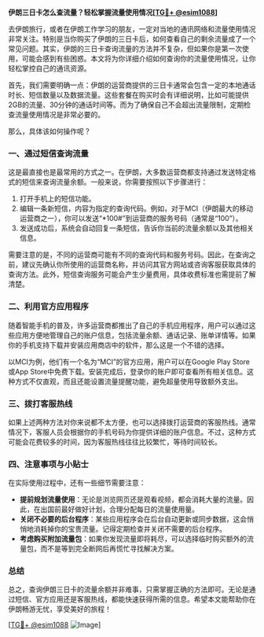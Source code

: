 **伊朗三日卡怎么查流量？轻松掌握流量使用情况[[TG💪+ @esim1088](https://t.me/s/esim1088)]**

去伊朗旅行，或者在伊朗工作学习的朋友，一定对当地的通讯网络和流量使用情况非常关注。特别是当你购买了伊朗的三日卡后，如何查看自己的剩余流量成了一个常见问题。其实，伊朗的三日卡查询流量的方法并不复杂，但如果你是第一次使用，可能会感到有些困惑。本文将为你详细介绍如何查询你的流量使用情况，让你轻松掌控自己的通讯资源。

首先，我们需要明确一点：伊朗的运营商提供的三日卡通常会包含一定的本地通话时长、短信数量以及数据流量。这些套餐在购买时会有详细说明，比如可能提供2GB的流量、30分钟的通话时间等。而为了确保自己不会超出流量限制，定期检查流量使用情况是非常必要的。

那么，具体该如何操作呢？

### **一、通过短信查询流量**

这是最直接也是最常用的方式之一。在伊朗，大多数运营商都支持通过发送特定格式的短信来查询流量余额。一般来说，你需要按照以下步骤进行：

1. 打开手机上的短信功能。
2. 编辑一条新短信，内容为指定的查询代码。例如，对于MCI（伊朗最大的移动运营商之一），你可以发送“*100#”到运营商的服务号码（通常是“100”）。
3. 发送成功后，系统会自动回复一条短信，告诉你当前的流量余额以及其他相关信息。

需要注意的是，不同的运营商可能有不同的查询代码和服务号码。因此，在查询之前，建议先确认你所使用的运营商名称，并访问其官方网站或咨询客服获取具体的查询方法。此外，短信查询服务可能会产生少量费用，具体收费标准也需提前了解清楚。

### **二、利用官方应用程序**

随着智能手机的普及，许多运营商都推出了自己的手机应用程序，用户可以通过这些应用方便地管理自己的账户信息，包括流量余额、通话记录、账单详情等。如果你的手机支持下载并安装应用商店中的软件，那么这是一个不错的选择。

以MCI为例，他们有一个名为“MCI”的官方应用，用户可以在Google Play Store或App Store中免费下载。安装完成后，登录你的账户即可查看所有相关信息。这种方式不仅直观，而且还能设置流量提醒功能，避免超量使用导致额外支出。

### **三、拨打客服热线**

如果上述两种方法对你来说都不太方便，也可以选择拨打运营商的客服热线。通常情况下，客服人员会根据你的手机号码为你提供详细的账户信息。不过，这种方式可能会花费较多的时间，因为客服热线往往比较繁忙，等待时间较长。

### **四、注意事项与小贴士**

在实际使用过程中，还有一些细节需要注意：

- **提前规划流量使用**：无论是浏览网页还是观看视频，都会消耗大量的流量。因此，在出国前最好做好计划，合理分配每日的流量使用量。
- **关闭不必要的后台程序**：某些应用程序会在后台自动更新或同步数据，这会悄悄地消耗掉你的宝贵流量。记得定期检查并关闭不需要的后台程序。
- **考虑购买附加流量包**：如果你发现流量即将耗尽，可以选择临时购买额外的流量包，而不是等到完全断网后再慌忙寻找解决方案。

### **总结**

总之，查询伊朗三日卡的流量余额并非难事，只需掌握正确的方法即可。无论是通过短信、官方应用还是客服热线，都能快速获得所需的信息。希望本文能帮助你在伊朗畅游无忧，享受美好的旅程！

[[TG💪+ @esim1088](https://t.me/s/esim1088) ![Image](https://i.postimg.cc/4NQfJmqS/Snipaste-2025-05-13-00-14-12.png)]